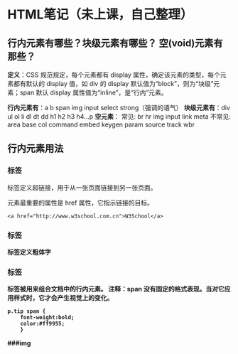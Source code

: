 # HTML笔记（未上课，自己整理）
## 行内元素有哪些？块级元素有哪些？ 空(void)元素有那些？
**定义**：CSS 规范规定，每个元素都有 display 属性，确定该元素的类型，每个元素都有默认的 display 值，如 div 的 display 默认值为“block”，则为“块级”元素；span 默认 display 属性值为“inline”，是“行内”元素。

**行内元素有**：a b span img input select strong（强调的语气）
**块级元素有**：div ul ol li dl dt dd h1 h2 h3 h4…p
**空元素**：
常见: br hr img input link meta
不常见: area base col command embed keygen param source track wbr

## 行内元素用法
### <a>标签
<a> 标签定义超链接，用于从一张页面链接到另一张页面。

<a> 元素最重要的属性是 href 属性，它指示链接的目标。
```
<a href="http://www.w3school.com.cn">W3School</a>
```
### <b>标签
<b>标签定义粗体字
### <span>标签
<span>标签被用来组合文档中的行内元素。
**注释**：span 没有固定的格式表现。当对它应用样式时，它才会产生视觉上的变化。
```
p.tip span {
	font-weight:bold;
	color:#ff9955;
	}
```
###img